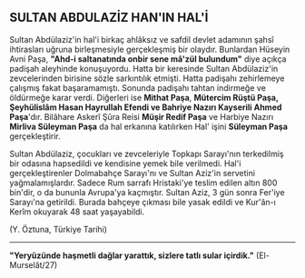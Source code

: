 ## SULTAN ABDULAZİZ HAN'IN HAL'İ

Sultan Abdülaziz'in hal'i birkaç ahlâksız ve safdil dev­let adamının şahsî ihtirasları uğruna birleşmesiyle ger­çekleşmiş bir olaydır. Bunlardan Hüseyin Avni Paşa, **"Ahd-i saltanatında onbir sene mâ'zül bulundum"** diye açıkça padişah aleyhinde konuşuyordu. Hatta bir kere­sinde Sultan Abdülaziz'in zevcelerinden birisine sözle sarkıntılık etmişti. Hatta padişahı zehirlemeye çalışmış fakat başaramamıştı. Sonunda padişahı tahtan indirmeğe ve öldürmeğe karar verdi. Diğerleri ise **Mithat Paşa**, **Mü­tercim Rüştü Paşa, Şeyhülislâm Hasan Hayrullah Efen­di ve Bahriye Nazırı Kayserili Ahmed Paşa**'dır. Bilâhare Askerî Şûra Reisi **Müşir Redif Paşa** ve Harbiye Nazırı **Mirliva Süleyman Paşa** da hal erkanına katılırken Hal' işini **Süleyman Paşa** gerçekleştirir.

Sultan Abdülaziz, çocukları ve zevceleriyle Topkapı Sarayı'nın terkedilmiş bir odasına hapsedildi ve kendisi­ne yemek bile verilmedi. Hal'i gerçekleştirenler Dolmabahçe Sarayı'nı ve Sultan Aziz'in servetini yağmalamışlardır. Sadece Rum sarrafı Hristaki'ye teslim edilen altın 800 bin'dir, o da bununla Avrupa'ya kaçmıştır. Sultan Aziz, 3 gün sonra Fer'iye Sarayı'na getirildi. Burada bah­çeye çıkması bile yasak edildi ve Kur'ân-ı Kerîm okuya­rak 48 saat yaşayabildi.

(Y. Öztuna, Türkiye Tarihi)

<hr>

**"Yeryüzünde haşmetli dağlar yarattık, sizlere tatlı su­lar içirdik."** (El-Murselât/27)
